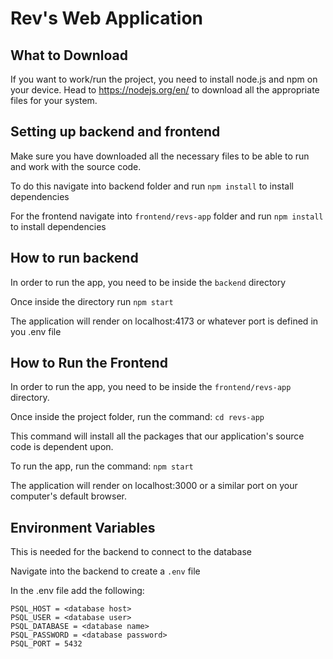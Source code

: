 # Rev's Web Application

## What to Download
If you want to work/run the project, you need to install node.js and npm on your device.  Head to https://nodejs.org/en/ to download all the appropriate files for your system.

## Setting up backend and frontend
Make sure you have downloaded all the necessary files to be able to run and work with the source code.

To do this navigate into backend folder and run ```npm install``` to install dependencies

For the frontend navigate into ```frontend/revs-app``` folder and run ```npm install``` to install dependencies
## How to run backend
In order to run the app, you need to be inside the ```backend``` directory

Once inside the directory run ```npm start```

The application will render on localhost:4173 or whatever port is defined in you .env file

## How to Run the Frontend
In order to run the app, you need to be inside the ```frontend/revs-app``` directory.

Once inside the project folder, run the command: ```cd revs-app```

This command will install all the packages that our application's source code is dependent upon.

To run the app, run the command: ```npm start```

The application will render on localhost:3000 or a similar port on your computer's default browser.

## Environment Variables
This is needed for the backend to connect to the database

Navigate into the backend to create a ```.env``` file

In the .env file add the following:

```
PSQL_HOST = <database host>
PSQL_USER = <database user>
PSQL_DATABASE = <database name>
PSQL_PASSWORD = <database password>
PSQL_PORT = 5432
```
